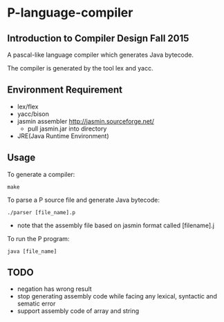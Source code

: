 # P-language-compiler
## Introduction to Compiler Design Fall 2015

A pascal-like language compiler which generates Java bytecode.

The compiler is generated by the tool lex and yacc.

## Environment Requirement
- lex/flex
- yacc/bison
- jasmin assembler http://jasmin.sourceforge.net/
    * pull jasmin.jar into directory
- JRE(Java Runtime Environment)

## Usage
To generate a compiler:

    make

To parse a P source file and generate Java bytecode:

    ./parser [file_name].p

* note that the assembly file based on jasmin format called [filename].j

To run the P program:

    java [file_name]

## TODO
- negation has wrong result
- stop generating assembly code while facing any lexical, syntactic and sematic error
- support assembly code of array and string
